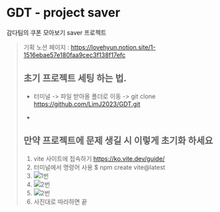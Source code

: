 # GDT - project saver
감다팀의 쿠폰 모아보기 saver 프로젝트

> 기획 노션 페이지 : https://lovehyun.notion.site/1-1516ebae57e180faa9cec3f138f17efc
> ## 초기 프로젝트 세팅 하는 법. 
> - 터미널 -> 파일 받아올 폴더로 이동 -> git clone https://github.com/LimJ2023/GDT.git
>
> - 
> ## 만약 프로젝트에 문제 생길 시 이렇게 초기화 하세요
> 1. vite 사이트에 접속하기 https://ko.vite.dev/guide/
> 2. 터미널에서 명령어 사용 $ npm create vite@latest
> 3.  ![1번](image/1번.png)
> 4.  ![2번](image/2번.png)
> 4.  ![2번](image/3번.png)
> 5.  사진대로 따라하면 끝
